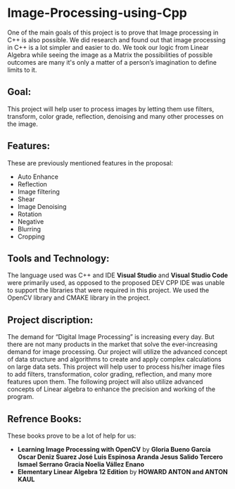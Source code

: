 # Image-Processing-using-Cpp
One of the main goals of this project is to prove that Image processing in C++ is also possible.
We did research and found out that image processing in C++ is a lot simpler and easier to do.
We took our logic from Linear Algebra while seeing the image as a Matrix the possibilities of possible outcomes are many 
it's only a matter of a person’s imagination to define limits to it. 
## Goal:
This project will help user to process images by
letting them use filters, transform, color grade, reflection, denoising and many other processes on the image.
## Features:
These are previously mentioned features in the proposal:
*	Auto Enhance
*	Reflection
*	Image filtering
*	Shear
*	Image Denoising
*	Rotation
*	Negative
*	Blurring
*	Cropping
## Tools and Technology:
The language used was C++ and IDE **Visual Studio** and **Visual Studio Code** were primarily used,
as opposed to the proposed DEV CPP IDE was unable to support the libraries that were required in this project.
We used the OpenCV library and CMAKE library in the project.
## Project discription:
The demand for “Digital Image Processing” is increasing every day.
But there are not many products in the market that solve the ever-increasing demand for image processing.
Our project will utilize the advanced concept of data structure and algorithms to create and apply complex calculations on large data sets. 
This project will help user to process his/her image files to add filters, transformation, color grading, reflection, and many more features upon them.
The following project will also utilize advanced concepts of Linear algebra to enhance the precision and working of the program.
## Refrence Books:
These books prove to be a lot of help for us:
*	**Learning Image Processing with OpenCV** by 
**Gloria Bueno García Oscar Deniz Suarez José Luis Espinosa Aranda Jesus Salido Tercero Ismael Serrano Gracia Noelia Vállez Enano**
*	**Elementary Linear Algebra 12 Edition** by **HOWARD ANTON and ANTON KAUL**
